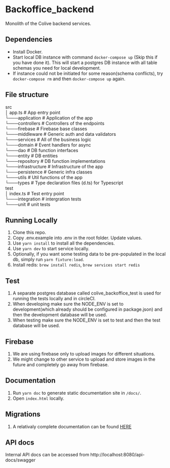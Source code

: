 # Backoffice_backend

Monolith of the Colive backend services.

## Dependencies

- Install Docker.
- Start local DB instance with command `docker-compose up` (Skip this if you have done it). This will start a postgres DB instance with all table schemas you need for local development.
- If instance could not be initiated for some reason(schema conflicts), try `docker-compose rm` and then `docker-compose up` again.

## File structure

src <br />
│   app.ts          # App entry point <br />
└───application     # Application of the app <br />
    └───controllers # Controllers of the endpoints <br />
    └───firebase    # Firebase base classes <br />
    └───middleware  # Generic auth and data validators <br />
    └───services    # All of the business logic <br />
└───domain          # Event handlers for async <br />
    └───dao         # DB function interfaces <br />
    └───entity      # DB entities <br />
    └───repository  # DB function implementations <br />
└───infrastructure  # Infrastructure of the app <br />
    └───persistence # Generic infra classes <br />
    └───utils       # Util functions of the app <br />
└───types           # Type declaration files (d.ts) for Typescript <br />
test <br />
│   index.ts        # Test entry point <br />
└───integration     # intergration tests <br />
└───unit            # unit tests <br />


## Running Locally

1. Clone this repo.
2. Copy .env.example into .env in the root folder. Update values.
3. Use `yarn install` to install all the dependencies.
4. Use `yarn dev` to start service locally.
4. Optionally, if you want some testing data to be pre-populated in the local db, simply run `yarn fixture:load`.
5. Install redis: `brew install redis`, `brew services start redis`

## Test
1. A separate postgres database called colive_backoffice_test is used for running the tests locally and in circleCI.
2. When developing make sure the NODE_ENV is set to development(which already should be configured in package.json) and then the development database will be used.
3. When testing make sure the NODE_ENV is set to test and then the test database will be used.

## Firebase
1. We are using firebase only to upload images for different situations. 
2. We might change to other service to upload and store images in the future and completely go away from firebase.

## Documentation
1. Run `yarn doc` to generate static documentation site in `/docs/`.
2. Open `index.html` locally.

## Migrations
1. A relativaly complete documentation can be found [HERE](https://github.com/typeorm/typeorm/blob/master/docs/migrations.md)

## API docs
Internal API docs can be accessed from http://localhost:8080/api-docs/swagger
